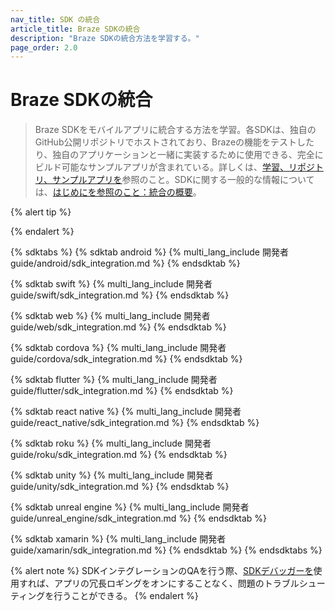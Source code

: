 ```yaml
---
nav_title: SDK の統合
article_title: Braze SDKの統合
description: "Braze SDKの統合方法を学習する。"
page_order: 2.0
---
```


# Braze SDKの統合

> Braze SDKをモバイルアプリに統合する方法を学習。各SDKは、独自のGitHub公開リポジトリでホストされており、Brazeの機能をテストしたり、独自のアプリケーションと一緒に実装するために使用できる、完全にビルド可能なサンプルアプリが含まれている。詳しくは、[学習、リポジトリ、サンプルアプリを]({{site.baseurl}}/developer_guide/references/)参照のこと。SDKに関する一般的な情報については、[はじめにを参照のこと：統合の概要]({{site.baseurl}}/developer_guide/getting_started/integration_overview/)。

{% alert tip %}

{% endalert %}

{% sdktabs %}
{% sdktab android %}
{% multi_lang_include 開発者guide/android/sdk_integration.md %}
{% endsdktab %}

{% sdktab swift %}
{% multi_lang_include 開発者guide/swift/sdk_integration.md %}
{% endsdktab %}

{% sdktab web %}
{% multi_lang_include 開発者guide/web/sdk_integration.md %}
{% endsdktab %}

{% sdktab cordova %}
{% multi_lang_include 開発者guide/cordova/sdk_integration.md %}
{% endsdktab %}

{% sdktab flutter %}
{% multi_lang_include 開発者guide/flutter/sdk_integration.md %}
{% endsdktab %}

{% sdktab react native %}
{% multi_lang_include 開発者guide/react_native/sdk_integration.md %}
{% endsdktab %}

{% sdktab roku %}
{% multi_lang_include 開発者guide/roku/sdk_integration.md %}
{% endsdktab %}

{% sdktab unity %}
{% multi_lang_include 開発者guide/unity/sdk_integration.md %}
{% endsdktab %}

{% sdktab unreal engine %}
{% multi_lang_include 開発者guide/unreal_engine/sdk_integration.md %}
{% endsdktab %}

{% sdktab xamarin %}
{% multi_lang_include 開発者guide/xamarin/sdk_integration.md %}
{% endsdktab %}
{% endsdktabs %}

{% alert note %}
SDKインテグレーションのQAを行う際、[SDKデバッガーを]({{site.baseurl}}/developer_guide/sdk_integration/debugging)使用すれば、アプリの冗長ロギングをオンにすることなく、問題のトラブルシューティングを行うことができる。
{% endalert %}
